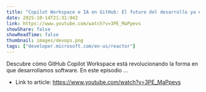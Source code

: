 ```yaml
---
title: "Copilot Workspace e IA en GitHub: El futuro del desarrollo ya está aquí"
date: 2025-10-14T21:31:04Z
link: https://www.youtube.com/watch?v=3PE_MaPpevs
showShare: false
showReadTime: false
thumbnail: images/devops.png
tags: ["developer.microsoft.com/en-us/reactor"]
---
```

Descubre cómo GitHub Copilot Workspace está revolucionando la forma en que desarrollamos software. En este episodio ...

- Link to article: https://www.youtube.com/watch?v=3PE_MaPpevs